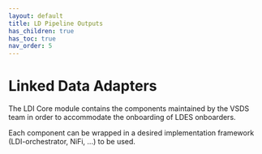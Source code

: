 ```yaml
---
layout: default
title: LD Pipeline Outputs
has_children: true
has_toc: true
nav_order: 5
---
```


# Linked Data Adapters

The LDI Core module contains the components maintained by the VSDS team in order to accommodate the onboarding of LDES onboarders.

Each component can be wrapped in a desired implementation framework (LDI-orchestrator, NiFi, ...) to be used.
